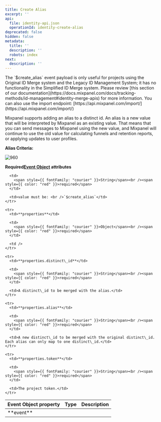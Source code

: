 ```yaml
---
title: Create Alias
excerpt: ''
api:
  file: identity-api.json
  operationId: identity-create-alias
deprecated: false
hidden: false
metadata:
  title: ''
  description: ''
  robots: index
next:
  description: ''
---
```

<Callout icon="📘" theme="info">
  The `$create_alias` event payload is only useful for projects using the Original ID Merge system and the Legacy ID Management System; it has no functionality in the Simplified ID Merge system. Please review [this section of our documentation](https://docs.mixpanel.com/docs/tracking-methods/id-management#identity-merge-apis) for more information.
</Callout>

<Callout icon="📘" theme="info">
  You can also use the import endpoint: [https://api.mixpanel.com/import/](https://api.mixpanel.com/import/)
</Callout>

Mixpanel supports adding an alias to a distinct id. An alias is a new value that will be interpreted by Mixpanel as an existing value. That means that you can send messages to Mixpanel using the new value, and Mixpanel will continue to use the old value for calculating funnels and retention reports, or applying updates to user profiles.

**Alias Criteria:**

<Image alt="960" border={false} src="https://files.readme.io/d16f1d3-ID_management_alias_3-HTTP.png" title="Identity Management - Alias" />

**Required[Event Object](https://docs.mixpanel.com/docs/tracking/reference/data-model#anatomy-of-an-event) attributes**

<table>
  <thead>
    <tr>
      <th>Event Object property</th>
      <th>Type</th>
      <th>Description</th>
    </tr>
  </thead>

  <tbody>
    <tr>
      <td>**event**</td>

      <td>
        <span style={{ fontFamily: "courier" }}>String</span><br /><span style={{ color: "red" }}>required</span>
      </td>

      <td>value must be: <br />`$create_alias`</td>
    </tr>

    <tr>
      <td>**properties**</td>

      <td>
        <span style={{ fontFamily: "courier" }}>Object</span><br /><span style={{ color: "red" }}>required</span>
      </td>

      <td />
    </tr>

    <tr>
      <td>**properties.distinct\_id**</td>

      <td>
        <span style={{ fontFamily: "courier" }}>String</span><br /><span style={{ color: "red" }}>required</span>
      </td>

      <td>A distinct\_id to be merged with the alias.</td>
    </tr>

    <tr>
      <td>**properties.alias**</td>

      <td>
        <span style={{ fontFamily: "courier" }}>String</span><br /><span style={{ color: "red" }}>required</span>
      </td>

      <td>A new distinct\_id to be merged with the original distinct\_id. Each alias can only map to one distinct\_id.</td>
    </tr>

    <tr>
      <td>**properties.token**</td>

      <td>
        <span style={{ fontFamily: "courier" }}>String</span><br /><span style={{ color: "red" }}>required</span>
      </td>

      <td>The project token.</td>
    </tr>
  </tbody>
</table>